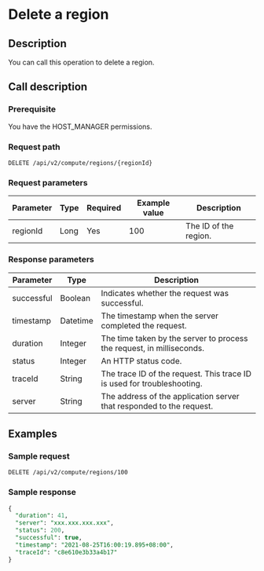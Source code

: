 Delete a region 
====================================



Description 
--------------------------------

You can call this operation to delete a region.

Call description 
-------------------------------------

### Prerequisite 

You have the HOST_MANAGER permissions.

### Request path 

`DELETE /api/v2/compute/regions/{regionId}`

### Request parameters 



| Parameter | Type | Required | Example value |      Description      |
|-----------|------|----------|---------------|-----------------------|
| regionId  | Long | Yes      | 100           | The ID of the region. |



### Response parameters 



| Parameter  |   Type   |                               Description                               |
|------------|----------|-------------------------------------------------------------------------|
| successful | Boolean  | Indicates whether the request was successful.                           |
| timestamp  | Datetime | The timestamp when the server completed the request.                    |
| duration   | Integer  | The time taken by the server to process the request, in milliseconds.   |
| status     | Integer  | An HTTP status code.                                                    |
| traceId    | String   | The trace ID of the request. This trace ID is used for troubleshooting. |
| server     | String   | The address of the application server that responded to the request.    |



Examples 
-----------------------------

### Sample request 

`DELETE /api/v2/compute/regions/100`

### Sample response 

```sql
{
  "duration": 41,
  "server": "xxx.xxx.xxx.xxx",
  "status": 200,
  "successful": true,
  "timestamp": "2021-08-25T16:00:19.895+08:00",
  "traceId": "c8e610e3b33a4b17"
}
```


